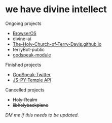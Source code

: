 # we have divine intellect

Ongoing projects
- <a href="https://github.com/The-Holy-Church-of-Terry-Davis/BrowserOS">BrowserOS</a>
- divine-ai
- <a href="https://github.com/The-Holy-Church-of-Terry-Davis/The-Holy-Church-of-Terry-Davis.github.io">The-Holy-Church-of-Terry-Davis.github.io</a>
- terryBot-public
- <a href="https://github.com/The-Holy-Church-of-Terry-Davis/godspeak-module">godspeak-module</a>

Finished projects
- <a href="https://github.com/The-Holy-Church-of-Terry-Davis/GodSpeak-Twitter">GodSpeak-Twitter</a>
- <a href="https://github.com/The-Holy-Church-of-Terry-Davis/JS-PY-Temple-API">JS-PY-Temple API</a>

Cancelled projects
- ~~Holy-Realm~~
- ~~libholybackplane~~

*DM me if this needs to be updated.*
